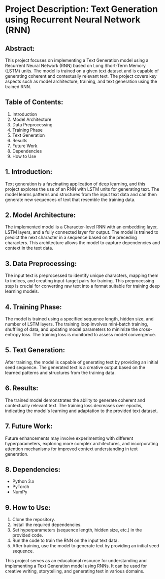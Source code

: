 # Project Description: Text Generation using Recurrent Neural Network (RNN)

## Abstract:
This project focuses on implementing a Text Generation model using a Recurrent Neural Network (RNN) based on Long Short-Term Memory (LSTM) units. The model is trained on a given text dataset and is capable of generating coherent and contextually relevant text. The project covers key aspects such as model architecture, training, and text generation using the trained RNN.

## Table of Contents:
1. Introduction
2. Model Architecture
3. Data Preprocessing
4. Training Phase
5. Text Generation
6. Results
7. Future Work
8. Dependencies
9. How to Use

## 1. Introduction:
Text generation is a fascinating application of deep learning, and this project explores the use of an RNN with LSTM units for generating text. The model learns patterns and structures from the input text data and can then generate new sequences of text that resemble the training data.

## 2. Model Architecture:
The implemented model is a Character-level RNN with an embedding layer, LSTM layers, and a fully connected layer for output. The model is trained to predict the next character in a sequence based on the preceding characters. This architecture allows the model to capture dependencies and context in the text data.

## 3. Data Preprocessing:
The input text is preprocessed to identify unique characters, mapping them to indices, and creating input-target pairs for training. This preprocessing step is crucial for converting raw text into a format suitable for training deep learning models.

## 4. Training Phase:
The model is trained using a specified sequence length, hidden size, and number of LSTM layers. The training loop involves mini-batch training, shuffling of data, and updating model parameters to minimize the cross-entropy loss. The training loss is monitored to assess model convergence.

## 5. Text Generation:
After training, the model is capable of generating text by providing an initial seed sequence. The generated text is a creative output based on the learned patterns and structures from the training data.

## 6. Results:
The trained model demonstrates the ability to generate coherent and contextually relevant text. The training loss decreases over epochs, indicating the model's learning and adaptation to the provided text dataset.

## 7. Future Work:
Future enhancements may involve experimenting with different hyperparameters, exploring more complex architectures, and incorporating attention mechanisms for improved context understanding in text generation.

## 8. Dependencies:
- Python 3.x
- PyTorch
- NumPy

## 9. How to Use:
1. Clone the repository.
2. Install the required dependencies.
3. Set hyperparameters (sequence length, hidden size, etc.) in the provided code.
4. Run the code to train the RNN on the input text data.
5. After training, use the model to generate text by providing an initial seed sequence.

This project serves as an educational resource for understanding and implementing a Text Generation model using RNNs. It can be used for creative writing, storytelling, and generating text in various domains.

